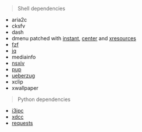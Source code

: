 > Shell dependencies
- aria2c
- cksfv
- dash
- dmenu patched with [instant](https://tools.suckless.org/dmenu/patches/instant/), [center](https://tools.suckless.org/dmenu/patches/center/) and [xresources](https://tools.suckless.org/dmenu/patches/xresources/)
- [fzf](https://github.com/junegunn/fzf)
- [jq](https://github.com/stedolan/jq)
- mediainfo
- [nsxiv](https://github.com/nsxiv/nsxiv)
- [pup](https://github.com/ericchiang/pup)
- [ueberzug](https://github.com/seebye/ueberzug)
- xclip
- xwallpaper

> Python dependencies
- [i3ipc](https://pypi.org/project/i3ipc)
- [xdcc](https://pypi.org/project/xdcc)
- [requests](https://pypi.org/project/requests/)
